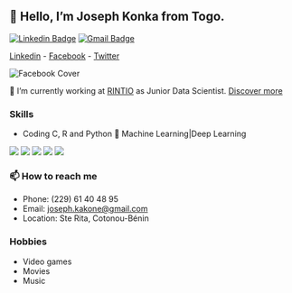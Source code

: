 ## 👋 Hello, I’m Joseph Konka from Togo.
[![Linkedin Badge](https://img.shields.io/badge/-LinkedIn-blue?style=flat-square&logo=Linkedin&logoColor=white&link=https://www.linkedin.com/in/joseph-koami-konka/)](https://www.linkedin.com/in/joseph-koami-konka/)
[![Gmail Badge](https://img.shields.io/badge/-Gmail-c14438?style=flat-square&logo=Gmail&logoColor=white&link=mailto:joseph.kakone@gmail.com)](mailto:joseph.kakone@gmail.com)

[Linkedin](https://www.linkedin.com/in/joseph-koami-konka) - [Facebook](https://www.facebook.com/josephkonka1999) - [Twitter](https://twitter.com/joe_kakone)

![Facebook Cover](https://scontent.fcoo1-2.fna.fbcdn.net/v/t1.0-9/87528566_2580103492256250_5431444358672941056_n.png?_nc_cat=111&_nc_sid=dd9801&_nc_eui2=AeE3NuQvOyPimuhJSvQSY1d6wzT1nGHV-ZnDNPWcYdX5mXHJh6TvvlW1-L8EDebX2S15ZXyC6B8ggXcDnDJBRKOM&_nc_ohc=3wDuwIgSrQ0AX-bIun9&_nc_ht=scontent.fcoo1-2.fna&oh=7bb9ed980c0ad9f8b1a28f17f4ed1900&oe=5F3C1CF0)

<!--
Here are some ideas to get you started:

- 🔭 I’m currently working on ...
- 🌱 I’m currently learning ...
- 👯 I’m looking to collaborate on ...
- 🤔 I’m looking for help with ...
- 💬 Ask me about ...
- 📫 How to reach me: ...
- 😄 Pronouns: ...
- ⚡ Fun fact: ...
-->

🔭 I’m currently working at [RINTIO](http://www.rintio.com) as Junior Data Scientist. [Discover more](http://joekakone.github.io/)

### Skills
- Coding C, R and Python
💬 Machine Learning|Deep Learning
<p>
  <img src="https://img.shields.io/badge/R-%E2%98%85%E2%98%85%E2%98%85%E2%98%85%E2%98%85-important" />
  <img src="https://img.shields.io/badge/Python-%E2%98%85%E2%98%85%E2%98%85%E2%98%85%E2%98%85-important" /> 
  <img src="https://img.shields.io/badge/Tensorflow-%E2%98%85%E2%98%85%E2%98%85%E2%98%85%E2%98%85-important" />
  <img src="https://img.shields.io/badge/Flask-%E2%98%85%E2%98%85%E2%98%85%E2%98%85%E2%98%85-informational" />
  <img src="https://img.shields.io/badge/Docker-%E2%98%85%E2%98%85%E2%98%85%E2%98%85%E2%98%85-informational" />
</p>

### 📫 How to reach me
- Phone: (229) 61 40 48 95
- Email: joseph.kakone@gmail.com
- Location: Ste Rita, Cotonou-Bénin

### Hobbies
- Video games
- Movies
- Music
